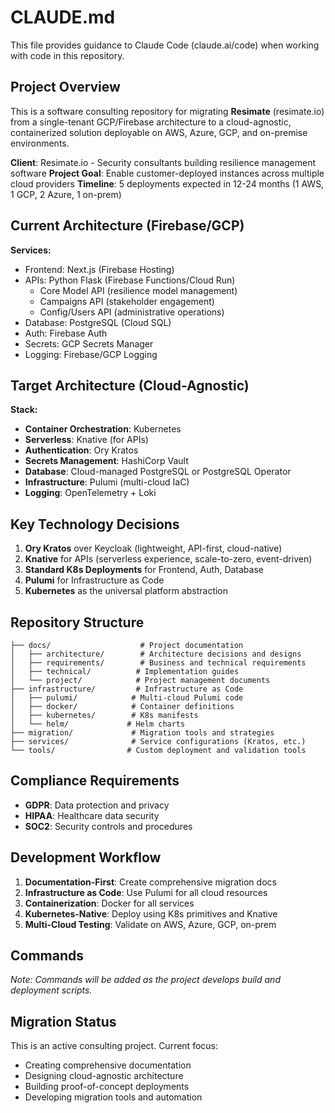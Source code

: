 # CLAUDE.md

This file provides guidance to Claude Code (claude.ai/code) when working with code in this repository.

## Project Overview

This is a software consulting repository for migrating **Resimate** (resimate.io) from a single-tenant GCP/Firebase architecture to a cloud-agnostic, containerized solution deployable on AWS, Azure, GCP, and on-premise environments.

**Client**: Resimate.io - Security consultants building resilience management software
**Project Goal**: Enable customer-deployed instances across multiple cloud providers
**Timeline**: 5 deployments expected in 12-24 months (1 AWS, 1 GCP, 2 Azure, 1 on-prem)

## Current Architecture (Firebase/GCP)

**Services:**
- Frontend: Next.js (Firebase Hosting)
- APIs: Python Flask (Firebase Functions/Cloud Run)
  - Core Model API (resilience model management)
  - Campaigns API (stakeholder engagement)
  - Config/Users API (administrative operations)
- Database: PostgreSQL (Cloud SQL)
- Auth: Firebase Auth
- Secrets: GCP Secrets Manager
- Logging: Firebase/GCP Logging

## Target Architecture (Cloud-Agnostic)

**Stack:**
- **Container Orchestration**: Kubernetes
- **Serverless**: Knative (for APIs)
- **Authentication**: Ory Kratos
- **Secrets Management**: HashiCorp Vault
- **Database**: Cloud-managed PostgreSQL or PostgreSQL Operator
- **Infrastructure**: Pulumi (multi-cloud IaC)
- **Logging**: OpenTelemetry + Loki

## Key Technology Decisions

1. **Ory Kratos** over Keycloak (lightweight, API-first, cloud-native)
2. **Knative** for APIs (serverless experience, scale-to-zero, event-driven)
3. **Standard K8s Deployments** for Frontend, Auth, Database
4. **Pulumi** for Infrastructure as Code
5. **Kubernetes** as the universal platform abstraction

## Repository Structure

```
├── docs/                    # Project documentation
│   ├── architecture/        # Architecture decisions and designs
│   ├── requirements/        # Business and technical requirements
│   ├── technical/          # Implementation guides
│   └── project/            # Project management documents
├── infrastructure/         # Infrastructure as Code
│   ├── pulumi/            # Multi-cloud Pulumi code
│   ├── docker/            # Container definitions
│   ├── kubernetes/        # K8s manifests
│   └── helm/             # Helm charts
├── migration/             # Migration tools and strategies
├── services/              # Service configurations (Kratos, etc.)
└── tools/                # Custom deployment and validation tools
```

## Compliance Requirements

- **GDPR**: Data protection and privacy
- **HIPAA**: Healthcare data security
- **SOC2**: Security controls and procedures

## Development Workflow

1. **Documentation-First**: Create comprehensive migration docs
2. **Infrastructure as Code**: Use Pulumi for all cloud resources
3. **Containerization**: Docker for all services
4. **Kubernetes-Native**: Deploy using K8s primitives and Knative
5. **Multi-Cloud Testing**: Validate on AWS, Azure, GCP, on-prem

## Commands

*Note: Commands will be added as the project develops build and deployment scripts.*

## Migration Status

This is an active consulting project. Current focus:
- Creating comprehensive documentation
- Designing cloud-agnostic architecture
- Building proof-of-concept deployments
- Developing migration tools and automation